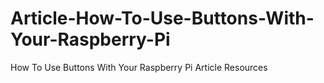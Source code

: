 # Article-How-To-Use-Buttons-With-Your-Raspberry-Pi
How To Use Buttons With Your Raspberry Pi Article Resources
